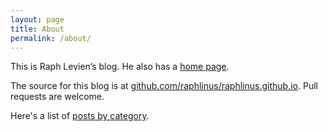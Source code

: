 ```yaml
---
layout: page
title: About
permalink: /about/
---
```


This is Raph Levien’s blog. He also has a [home page](http://levien.com).

The source for this blog is at
[github.com/raphlinus/raphlinus.github.io](https://github.com/raphlinus/raphlinus.github.io).
Pull requests are welcome.

Here's a list of [posts by category](/categories.html).
